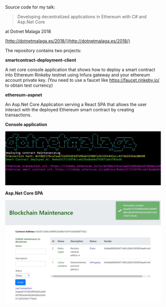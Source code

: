 Source code for my talk:

> Developing decentralized applications in Ethereum with C# and Asp.Net Core

at Dotnet Malaga 2018

[http://dotnetmalaga.es/2018/](http://dotnetmalaga.es/2018/)

The repository contains two projects:

**smartcontract-deployment-client**

A net core console application that shows how to deploy a smart contract into Ethereum Rinkeby testnet using Infura gateway and your ethereum account private key. (You need to use a faucet like https://faucet.rinkeby.io/ to obtain test currency)

**ethereum-aspnet**

An Asp.Net Core Application serving a React SPA that allows the user interact with the deployed Ethereum smart contract by creating transactions.

**Console application**

![screen1](./screenshots/screenshot1.jpg)

**Asp.Net Core SPA**

![screen2](./screenshots/screenshot2.jpg)
